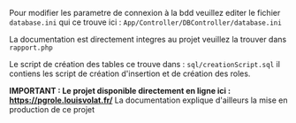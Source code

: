 Pour modifier les parametre de connexion à la bdd veuillez editer le fichier `database.ini`
qui ce trouve ici : `App/Controller/DBController/database.ini`
    

La documentation est directement integres au projet
veuillez la trouver dans `rapport.php`

Le script de création des tables ce trouve dans : `sql/creationScript.sql` il contiens les script de création d'insertion et de création des roles.

**IMPORTANT : Le projet disponible directement en ligne ici : https://pgrole.louisvolat.fr/**
La documentation explique d'ailleurs la mise en production de ce projet
